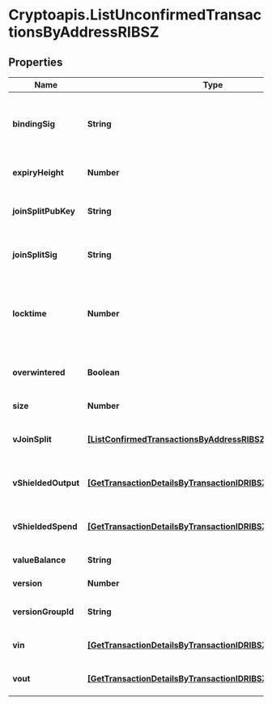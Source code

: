 # Cryptoapis.ListUnconfirmedTransactionsByAddressRIBSZ

## Properties

Name | Type | Description | Notes
------------ | ------------- | ------------- | -------------
**bindingSig** | **String** | It is used to enforce balance of Spend and Output transfers, in order to prevent their replay across transactions. | 
**expiryHeight** | **Number** | Represents a block height after which the transaction will expire. | 
**joinSplitPubKey** | **String** | Represents an encoding of a JoinSplitSig public validating key. | 
**joinSplitSig** | **String** | Is used to sign transactions that contain at least one JoinSplit description. | 
**locktime** | **Number** | Represents the locktime on the transaction on the specific blockchain, i.e. the blockheight at which the transaction is valid. | 
**overwintered** | **Boolean** | \&quot;Overwinter\&quot; is the network upgrade for the Zcash blockchain. | 
**size** | **Number** | Represents the total size of this transaction. | 
**vJoinSplit** | [**[ListConfirmedTransactionsByAddressRIBSZVJoinSplit]**](ListConfirmedTransactionsByAddressRIBSZVJoinSplit.md) | Represents a sequence of JoinSplit descriptions using BCTV14 proofs. | 
**vShieldedOutput** | [**[GetTransactionDetailsByTransactionIDRIBSZVShieldedOutput]**](GetTransactionDetailsByTransactionIDRIBSZVShieldedOutput.md) | Object Array representation of transaction output descriptions | 
**vShieldedSpend** | [**[GetTransactionDetailsByTransactionIDRIBSZVShieldedSpend]**](GetTransactionDetailsByTransactionIDRIBSZVShieldedSpend.md) | Object Array representation of transaction spend descriptions | 
**valueBalance** | **String** | Defines the transaction value balance. | 
**version** | **Number** | Defines the version of the transaction. | 
**versionGroupId** | **String** | Represents the transaction version group ID. | 
**vin** | [**[GetTransactionDetailsByTransactionIDRIBSZVin]**](GetTransactionDetailsByTransactionIDRIBSZVin.md) | Object Array representation of transaction inputs | 
**vout** | [**[GetTransactionDetailsByTransactionIDRIBSZVout]**](GetTransactionDetailsByTransactionIDRIBSZVout.md) | Object Array representation of transaction outputs | 


